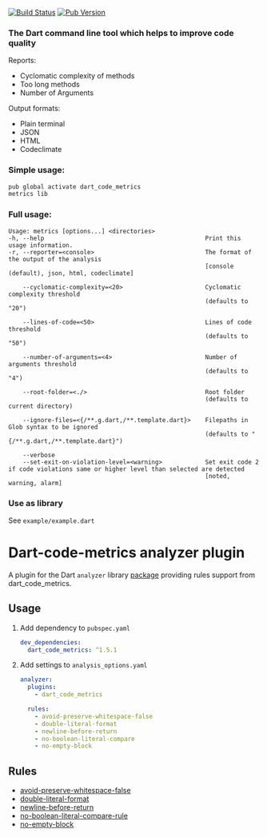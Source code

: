 [![Build Status](https://github.com/wrike/metrics/workflows/build/badge.svg)](https://github.com/wrike/metrics/)
[![Pub Version](https://img.shields.io/pub/v/dart_code_metrics?style=flat)](https://pub.dev/packages/dart_code_metrics/)

### The Dart command line tool which helps to improve code quality
Reports:
* Cyclomatic complexity of methods
* Too long methods
* Number of Arguments

Output formats:
* Plain terminal
* JSON
* HTML
* Codeclimate

### Simple usage:
```bash
pub global activate dart_code_metrics
metrics lib
```

### Full usage:
```
Usage: metrics [options...] <directories>
-h, --help                                             Print this usage information.
-r, --reporter=<console>                               The format of the output of the analysis
                                                       [console (default), json, html, codeclimate]

    --cyclomatic-complexity=<20>                       Cyclomatic complexity threshold
                                                       (defaults to "20")

    --lines-of-code=<50>                               Lines of code threshold
                                                       (defaults to "50")

    --number-of-arguments=<4>                          Number of arguments threshold
                                                       (defaults to "4")

    --root-folder=<./>                                 Root folder
                                                       (defaults to current directory)

    --ignore-files=<{/**.g.dart,/**.template.dart}>    Filepaths in Glob syntax to be ignored
                                                       (defaults to "{/**.g.dart,/**.template.dart}")

    --verbose
    --set-exit-on-violation-level=<warning>            Set exit code 2 if code violations same or higher level than selected are detected
                                                       [noted, warning, alarm]
```

### Use as library
See `example/example.dart`

# Dart-code-metrics analyzer plugin

A plugin for the Dart `analyzer` library [package](https://pub.dev/packages/dart_code_metrics) providing rules support from dart_code_metrics.

## Usage
1. Add dependency to `pubspec.yaml`
    ```yaml
    dev_dependencies:
      dart_code_metrics: ^1.5.1
    ```

2. Add settings to `analysis_options.yaml`
    ```yaml
    analyzer:
      plugins:
        - dart_code_metrics
    
      rules:
        - avoid-preserve-whitespace-false
        - double-literal-format
        - newline-before-return
        - no-boolean-literal-compare
        - no-empty-block
    ```

## Rules

* [avoid-preserve-whitespace-false](https://github.com/wrike/dart-code-metrics/blob/master/doc/rules/avoid_preserve_whitespace_false.md)
* [double-literal-format](https://github.com/wrike/dart-code-metrics/blob/master/doc/rules/double_literal_format.md)
* [newline-before-return](https://github.com/wrike/dart-code-metrics/blob/master/doc/rules/newline_before_return.md)
* [no-boolean-literal-compare-rule](https://github.com/wrike/dart-code-metrics/blob/master/doc/rules/no_boolean_literal_compare_rule.md)
* [no-empty-block](https://github.com/wrike/dart-code-metrics/blob/master/doc/rules/no_empty_block.md)

